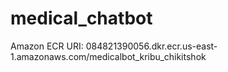 # medical_chatbot

Amazon ECR URI:
084821390056.dkr.ecr.us-east-1.amazonaws.com/medicalbot_kribu_chikitshok